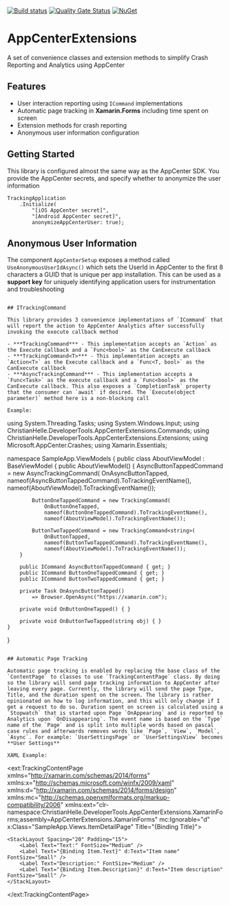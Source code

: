 [![Build status](https://dev.azure.com/christianhelle/AppCenter%20Extensions/_apis/build/status/CI%20Build)](https://dev.azure.com/christianhelle/AppCenter%20Extensions/_build/latest?definitionId=-1)
[![Quality Gate Status](https://sonarcloud.io/api/project_badges/measure?project=christianhelle_appcenterextensions&metric=alert_status)](https://sonarcloud.io/dashboard?id=christianhelle_appcenterextensions)
[![NuGet](https://img.shields.io/nuget/v/appcenterextensions.svg?style=flat-square)]( https://www.nuget.org/packages/appcenterextensions)

# AppCenterExtensions
A set of convenience classes and extension methods to simplify Crash Reporting and Analytics using AppCenter

## Features
- User interaction reporting using `ICommand` implementations
- Automatic page tracking in **Xamarin.Forms** including time spent on screen
- Extension methods for crash reporting
- Anonymous user information configuration

## Getting Started

This library is configured almost the same way as the AppCenter SDK. You provide the AppCenter secrets, and specify whether to anonymize the user information

```
TrackingApplication
    .Initialize(
        "[iOS AppCenter secret]",
        "[Android AppCenter secret]",
        anonymizeAppCenterUser: true);
```

## Anonymous User Information

The component `AppCenterSetup` exposes a method called `UseAnonymousUserIdAsync()` which sets the UserId in AppCenter to the first 8 characters a GUID that is unique per app installation. This can be used as a **support key** for uniquely identifying application users for instrumentation and troubleshooting
```

## ITrackingCommand

This library provides 3 convenience implementations of `ICommand` that will report the action to AppCenter Analytics after successfully invoking the execute callback method

- ***TrackingCommand*** - This implementation accepts an `Action` as the Execute callback and a `Func<bool>` as the CanExecute callback
- ***TrackingCommand<T>*** - This implementation accepts an `Action<T>` as the Execute callback and a `Func<T, bool>` as the CanExecute callback
- ***AsyncTrackingCommand*** - This implementation accepts a `Func<Task>` as the execute callback and a `Func<bool>` as the CanExecute callback. This also exposes a `CompletionTask` property that the consumer can `await` if desired. The `Execute(object parameter)` method here is a non-blocking call

Example:

```
using System.Threading.Tasks;
using System.Windows.Input;
using ChristianHelle.DeveloperTools.AppCenterExtensions.Commands;
using ChristianHelle.DeveloperTools.AppCenterExtensions.Extensions;
using Microsoft.AppCenter.Crashes;
using Xamarin.Essentials;

namespace SampleApp.ViewModels
{
    public class AboutViewModel : BaseViewModel
    {
        public AboutViewModel()
        {
            AsyncButtonTappedCommand = new AsyncTrackingCommand(
                OnAsyncButtonTapped,
                nameof(AsyncButtonTappedCommand).ToTrackingEventName(),
                nameof(AboutViewModel).ToTrackingEventName());

            ButtonOneTappedCommand = new TrackingCommand(
                OnButtonOneTapped,
                nameof(ButtonOneTappedCommand).ToTrackingEventName(),
                nameof(AboutViewModel).ToTrackingEventName());

            ButtonTwoTappedCommand = new TrackingCommand<string>(
                OnButtonTapped,
                nameof(ButtonTwoTappedCommand).ToTrackingEventName(),
                nameof(AboutViewModel).ToTrackingEventName());
        }

        public ICommand AsyncButtonTappedCommand { get; }
        public ICommand ButtonOneTappedCommand { get; }
        public ICommand ButtonTwoTappedCommand { get; }

        private Task OnAsyncButtonTapped()
            => Browser.OpenAsync("https://xamarin.com");

        private void OnButtonOneTapped() { }

        private void OnButtonTwoTapped(string obj) { }
    }
}
```

## Automatic Page Tracking

Automatic page tracking is enabled by replacing the base class of the `ContentPage` to classes to use `TrackingContentPage` class. By doing so the library will send page tracking information to AppCenter after leaving every page. Currently, the library will send the page Type, Title, and the duration spent on the screen. The library is rather opinionated on how to log information, and this will only change if I get a request to do so. Duration spent on screen is calculated using a `Stopwatch` that is started upon Page `OnAppearing` and is reported to Analytics upon `OnDisappearing`. The event name is based on the `Type` name of the `Page` and is split into multiple words based on pascal case rules and afterwards removes words like `Page`, `View`, `Model`, `Async`. For example: `UserSettingsPage` or `UserSettingsView` becomes **User Settings**

XAML Example:

```
<?xml version="1.0" encoding="utf-8"?>

<ext:TrackingContentPage 
    xmlns="http://xamarin.com/schemas/2014/forms" 
    xmlns:x="http://schemas.microsoft.com/winfx/2009/xaml" 
    xmlns:d="http://xamarin.com/schemas/2014/forms/design" 
    xmlns:mc="http://schemas.openxmlformats.org/markup-compatibility/2006"
    xmlns:ext="clr-namespace:ChristianHelle.DeveloperTools.AppCenterExtensions.XamarinForms;assembly=AppCenterExtensions.XamarinForms"
    mc:Ignorable="d" 
    x:Class="SampleApp.Views.ItemDetailPage" 
    Title="{Binding Title}">

    <StackLayout Spacing="20" Padding="15">
        <Label Text="Text:" FontSize="Medium" />
        <Label Text="{Binding Item.Text}" d:Text="Item name" FontSize="Small" />
        <Label Text="Description:" FontSize="Medium" />
        <Label Text="{Binding Item.Description}" d:Text="Item description" FontSize="Small" />
    </StackLayout>

</ext:TrackingContentPage>
```